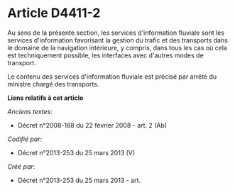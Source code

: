 # Article D4411-2

Au sens de la présente section, les services d'information fluviale sont les services d'information favorisant la gestion du
trafic et des transports dans le domaine de la navigation intérieure, y compris, dans tous les cas où cela est techniquement
possible, les interfaces avec d'autres modes de transport.

Le contenu des services d'information fluviale est précisé par arrêté du ministre chargé des transports.

**Liens relatifs à cet article**

_Anciens textes_:

  - Décret n°2008-168 du 22 février 2008 - art. 2 (Ab)

_Codifié par_:

  - Décret n°2013-253 du 25 mars 2013 (V)

_Créé par_:

  - Décret n°2013-253 du 25 mars 2013 - art.
